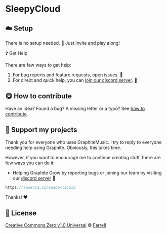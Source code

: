 <!-- Please do not edit this file. Edit the `blah` field in the `package.json` instead. If in doubt, open an issue. -->



# SleepyCloud


## :cloud: Setup

There is no setup needed. 🌚
Just invite and play along!


:question: Get Help

There are few ways to get help:

 1. For bug reports and feature requests, open issues. :bug:
 2. For direct and quick help, you can [join our discord server](https://discord.gg/n3aXPrxfxE). :rocket:





## :yum: How to contribute
Have an idea? Found a bug? A missing letter or a typo? See [how to contribute][contributing].



## :sparkling_heart: Support my projects
Thank you for everyone who uses GraphiteMusic. I try to reply to everyone needing help using Graphite. Obviously, this takes time.

However, if you want to encourage me to continue creating stuff, there are few ways you can do it:


 - Helping Graphite Grow by reporting bugs or joining our team by visiting our [discord server](https://discord.gg/n3aXPrxfxE) :rocket:
```js
https://saweria.co/spacexliquid
```


Thanks! :heart:





## :scroll: License

[Creative Commons Zero v1.0 Universal][license] © [Farrell](https://portfolio.spacexliquid.xyz)


[license]: /LICENSE
[contributing]: /CONTRIBUTING.md
